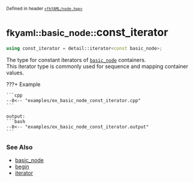 <small>Defined in header [`<fkYAML/node.hpp>`](https://github.com/fktn-k/fkYAML/blob/develop/include/fkYAML/node.hpp)</small>

# <small>fkyaml::basic_node::</small>const_iterator

```cpp
using const_iterator = detail::iterator<const basic_node>;
```

The type for constant iterators of [`basic_node`](index.md) containers.  
This iterator type is commonly used for sequence and mapping container values.  

???+ Example

    ```cpp
    --8<-- "examples/ex_basic_node_const_iterator.cpp"
    ```

    output:
    ```bash
    --8<-- "examples/ex_basic_node_const_iterator.output"
    ```

### **See Also**

* [basic_node](index.md)
* [begin](begin.md)
* [iterator](iterator.md)
